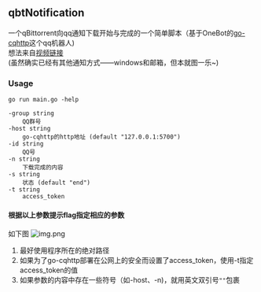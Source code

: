 ## qbtNotification
一个qBittorrent向qq通知下载开始与完成的一个简单脚本（基于OneBot的[go-cqhttp](https://github.com/Mrs4s/go-cqhttp)这个qq机器人)   
想法来自[视频链接](https://www.bilibili.com/video/BV1qP411m7zX/)  
(虽然确实已经有其他通知方式——windows和邮箱，但本就图一乐~)

### Usage

```
go run main.go -help
```
```
-group string
    QQ群号
-host string
    go-cqhttp的http地址 (default "127.0.0.1:5700")
-id string
    QQ号
-n string
    下载完成的内容
-s string
    状态 (default "end")
-t string
    access_token
```
#### 根据以上参数提示flag指定相应的参数
如下图
![img.png](https://yoaken-1316330335.cos.ap-chongqing.myqcloud.com/markdownPic/202306032026837.png)
1. 最好使用程序所在的绝对路径    
2. 如果为了go-cqhttp部署在公网上的安全而设置了access_token，使用-t指定access_token的值
3. 如果参数的内容中存在一些符号（如-host、-n)，就用英文双引号`""`包裹

